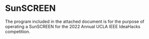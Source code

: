 # SunSCREEN

The program included in the attached document is for the purpose of operating a SunSCREEN for the 2022 Annual UCLA IEEE IdeaHacks competition.
